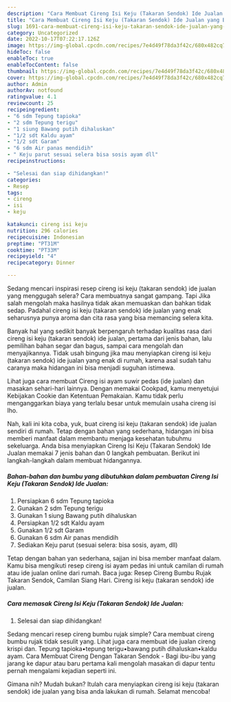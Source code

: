 ```yaml
---
description: "Cara Membuat Cireng Isi Keju (Takaran Sendok) Ide Jualan yang Bikin Ngiler, Buat Buka Puasa Menggugah Selera"
title: "Cara Membuat Cireng Isi Keju (Takaran Sendok) Ide Jualan yang Bikin Ngiler, Buat Buka Puasa Menggugah Selera"
slug: 1691-cara-membuat-cireng-isi-keju-takaran-sendok-ide-jualan-yang-bikin-ngiler-buat-buka-puasa-menggugah-selera
category: Uncategorized
date: 2022-10-17T07:22:17.126Z
image: https://img-global.cpcdn.com/recipes/7e4d49f78da3f42c/680x482cq70/cireng-isi-keju-takaran-sendok-ide-jualan-foto-resep-utama.jpg
hideToc: false
enableToc: true
enableTocContent: false
thumbnail: https://img-global.cpcdn.com/recipes/7e4d49f78da3f42c/680x482cq70/cireng-isi-keju-takaran-sendok-ide-jualan-foto-resep-utama.jpg
cover: https://img-global.cpcdn.com/recipes/7e4d49f78da3f42c/680x482cq70/cireng-isi-keju-takaran-sendok-ide-jualan-foto-resep-utama.jpg
author: Admin
authorAv: notfound
ratingvalue: 4.1
reviewcount: 25
recipeingredient:
- "6 sdm Tepung tapioka"
- "2 sdm Tepung terigu"
- "1 siung Bawang putih dihaluskan"
- "1/2 sdt Kaldu ayam"
- "1/2 sdt Garam"
- "6 sdm Air panas mendidih"
- " Keju parut sesuai selera bisa sosis ayam dll"
recipeinstructions:

- "Selesai dan siap dihidangkan!"
categories:
- Resep
tags:
- cireng
- isi
- keju

katakunci: cireng isi keju 
nutrition: 296 calories
recipecuisine: Indonesian
preptime: "PT31M"
cooktime: "PT33M"
recipeyield: "4"
recipecategory: Dinner

---
```



Sedang mencari inspirasi resep cireng isi keju (takaran sendok) ide jualan yang menggugah selera? Cara membuatnya sangat gampang. Tapi Jika salah mengolah maka hasilnya tidak akan memuaskan dan bahkan tidak sedap. Padahal cireng isi keju (takaran sendok) ide jualan yang enak seharusnya punya aroma dan cita rasa yang bisa memancing selera kita.


Banyak hal yang sedikit banyak berpengaruh terhadap kualitas rasa dari cireng isi keju (takaran sendok) ide jualan, pertama dari jenis bahan, lalu pemilihan bahan segar dan bagus, sampai cara mengolah dan menyajikannya. Tidak usah bingung jika mau menyiapkan cireng isi keju (takaran sendok) ide jualan yang enak di rumah, karena asal sudah tahu caranya maka hidangan ini bisa menjadi suguhan istimewa.

Lihat juga cara membuat Cireng isi ayam suwir pedas (ide jualan) dan masakan sehari-hari lainnya. Dengan memakai Cookpad, kamu menyetujui Kebijakan Cookie dan Ketentuan Pemakaian. Kamu tidak perlu menganggarkan biaya yang terlalu besar untuk memulain usaha cireng isi lho.


Nah, kali ini kita coba, yuk, buat cireng isi keju (takaran sendok) ide jualan sendiri di rumah. Tetap dengan bahan yang sederhana, hidangan ini bisa memberi manfaat dalam membantu menjaga kesehatan tubuhmu sekeluarga. Anda bisa menyiapkan Cireng Isi Keju (Takaran Sendok) Ide Jualan memakai 7 jenis bahan dan 0 langkah pembuatan. Berikut ini langkah-langkah dalam membuat hidangannya.

<!--inarticleads1-->

##### Bahan-bahan dan bumbu yang dibutuhkan dalam pembuatan Cireng Isi Keju (Takaran Sendok) Ide Jualan:

1. Persiapkan 6 sdm Tepung tapioka
1. Gunakan 2 sdm Tepung terigu
1. Gunakan 1 siung Bawang putih dihaluskan
1. Persiapkan 1/2 sdt Kaldu ayam
1. Gunakan 1/2 sdt Garam
1. Gunakan 6 sdm Air panas mendidih
1. Sediakan  Keju parut (sesuai selera: bisa sosis, ayam, dll)


Tetap dengan bahan yan sederhana, sajjan ini bisa member manfaat dalam. Kamu bisa mengikuti resep cireng isi ayam pedas ini untuk camilan di rumah atau ide jualan online dari rumah. Baca juga: Resep Cireng Bumbu Rujak Takaran Sendok, Camilan Siang Hari. Cireng isi keju (takaran sendok) ide jualan. 

<!--inarticleads2-->

##### Cara memasak Cireng Isi Keju (Takaran Sendok) Ide Jualan:


1. Selesai dan siap dihidangkan!

Sedang mencari resep cireng bumbu rujak simple? Cara membuat cireng bumbu rujak tidak sesulit yang. Lihat juga cara membuat ide jualan cireng krispi dan. Tepung tapioka•tepung terigu•bawang putih dihaluskan•kaldu ayam. Cara Membuat Cireng Dengan Takaran Sendok - Bagi ibu-ibu yang jarang ke dapur atau baru pertama kali mengolah masakan di dapur tentu pernah mengalami kejadian seperti ini. 

Gimana nih? Mudah bukan? Itulah cara menyiapkan cireng isi keju (takaran sendok) ide jualan yang bisa anda lakukan di rumah. Selamat mencoba!
